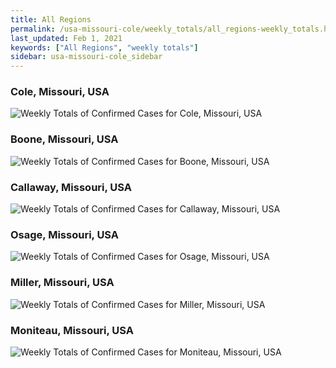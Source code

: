 ```yaml
---
title: All Regions
permalink: /usa-missouri-cole/weekly_totals/all_regions-weekly_totals.html
last_updated: Feb 1, 2021
keywords: ["All Regions", "weekly totals"]
sidebar: usa-missouri-cole_sidebar
---
```


<h3>Cole, Missouri, USA</h3>

![Weekly Totals of Confirmed Cases for Cole, Missouri, USA](/covid_tracker/images/graphs/usa-missouri-cole-weekly_totals_graph.png)

<h3>Boone, Missouri, USA</h3>

![Weekly Totals of Confirmed Cases for Boone, Missouri, USA](/covid_tracker/images/graphs/usa-missouri-boone-weekly_totals_graph.png)

<h3>Callaway, Missouri, USA</h3>

![Weekly Totals of Confirmed Cases for Callaway, Missouri, USA](/covid_tracker/images/graphs/usa-missouri-callaway-weekly_totals_graph.png)

<h3>Osage, Missouri, USA</h3>

![Weekly Totals of Confirmed Cases for Osage, Missouri, USA](/covid_tracker/images/graphs/usa-missouri-osage-weekly_totals_graph.png)

<h3>Miller, Missouri, USA</h3>

![Weekly Totals of Confirmed Cases for Miller, Missouri, USA](/covid_tracker/images/graphs/usa-missouri-miller-weekly_totals_graph.png)

<h3>Moniteau, Missouri, USA</h3>

![Weekly Totals of Confirmed Cases for Moniteau, Missouri, USA](/covid_tracker/images/graphs/usa-missouri-moniteau-weekly_totals_graph.png)
